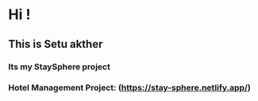 # Hi !
## This is Setu akther 
### Its my StaySphere project 

### Hotel Management Project: (https://stay-sphere.netlify.app/)
